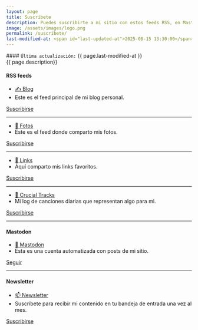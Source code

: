 ```yaml
---
layout: page
title: Suscríbete
description: Puedes suscribirte a mi sitio con estos feeds RSS, en Mastodon o a través de mi Newsletter para recibir actualizaciones de mi contenido.
image: /assets/images/logo.png
permalink: /suscribete/
last-modified-at: <span id="last-updated-at">2025-08-15 13:30:00</span>
---
```


<div class="card last-updated my-3 text-center">
<div class="card-body rounded">
#### <code>Última actualización:</code> {{ page.last-modified-at }}
</div>
</div>

<div class="text-center">
{{ page.description}}
</div>

<div class="row">
<div class="col-12 my-auto">

<div class="card text-center mb-0">
<div class="card-header">
<h4 class="card-title">
<i class="fa-solid fa-square-rss"></i> RSS feeds
</h4>
</div>
<div class="card-body">
<div class="row">
<div class="col-md-6 my-auto">
<ul class="list-unstyled">
<li>
<a href="https://blog.luiscarlospando.com/rss/" rel="me">
    ✍️ Blog
</a>
</li>
<li>
Este es el feed principal de mi blog personal.
</li>
</ul>
</div>
<div class="col-md-6 my-auto">
<a class="btn btn-primary btn-lg" href="https://blog.luiscarlospando.com/rss/" rel="me">
<i class="fa-solid fa-rss"></i> Suscribirse
</a>
</div>
</div>
<hr>
<div class="row">
<div class="col-md-6 my-auto">
<ul class="list-unstyled">
<li>
<a href="https://blog.luiscarlospando.com/photos/rss" rel="me">
    📸 Fotos
</a>
</li>
<li>
Este es el feed donde comparto mis fotos.
</li>
</ul>
</div>
<div class="col-md-6 my-auto">
<a class="btn btn-primary btn-lg" href="https://blog.luiscarlospando.com/photos/rss" rel="me">
<i class="fa-solid fa-rss"></i> Suscribirse
</a>
</div>
</div>
<hr>
<div class="row">
<div class="col-md-6 my-auto">
<ul class="list-unstyled">
<li>
<a href="https://bg.raindrop.io/rss/public/50598757">
    🔗 Links
</a>
</li>
<li>
Aquí comparto mis links favoritos.
</li>
</ul>
</div>
<div class="col-md-6 my-auto">
<a class="btn btn-primary btn-lg" href="https://bg.raindrop.io/rss/public/50598757" rel="me noopener">
<i class="fa-solid fa-rss"></i> Suscribirse
</a>
</div>
</div>
<hr>
<div class="row">
<div class="col-md-6 my-auto">
<ul class="list-unstyled">
<li>
<a href="/music/crucial-tracks/">
    📀 Crucial Tracks
</a>
</li>
<li>
Mi log de canciones diarias que representan algo para mi.
</li>
</ul>
</div>
<div class="col-md-6 my-auto">
<a class="btn btn-primary btn-lg" href="https://app.crucialtracks.org/profile/mijo/feed" rel="me noopener">
<i class="fa-solid fa-rss"></i> Suscribirse
</a>
</div>
</div>
</div>
</div>

</div>
</div>

---

<div class="row">
<div class="col-12 my-auto">

<div class="card text-center mb-0">
<div class="card-header">
<h4 class="card-title">
<i class="fa-brands fa-mastodon"></i> Mastodon
</h4>
</div>
<div class="card-body">
<div class="row">
<div class="col-md-6 my-auto">
<ul class="list-unstyled">
<li>
<a href="https://hachyderm.io/@luiscarlospando" rel="me noopener noreferrer">
    🐘 Mastodon
</a>
</li>
<li>
Esta es una cuenta automatizada con posts de mi sitio.
</li>
</ul>
</div>
<div class="col-md-6 my-auto">
<a class="btn btn-primary btn-lg" href="https://hachyderm.io/@luiscarlospando" rel="me noopener noreferrer">
<i class="fa-brands fa-mastodon"></i> Seguir
</a>
</div>
</div>
</div>
</div>

</div>
</div>

---

<div class="row">
<div class="col-12 my-auto">

<div class="card text-center mb-3">
<div class="card-header">
<h4 class="card-title">
<i class="fa-solid fa-envelope"></i> Newsletter
</h4>
</div>
<div class="card-body">
<div class="row">
<div class="col-md-6 my-auto">
<ul class="list-unstyled">
<li>
<a href="https://luiscarlospando.com/newsletter/" rel="me">
    📫 Newsletter
</a>
</li>
<li>
Suscríbete para recibir mi contenido en tu bandeja de entrada una vez al mes.</li>
</ul>
</div>
<div class="col-md-6 my-auto">
<a class="btn btn-primary btn-lg" href="https://luiscarlospando.com/newsletter/" rel="me">
<i class="fa-solid fa-envelope"></i> Suscribirse
</a>
</div>
</div>
</div>
</div>

</div>
</div>
